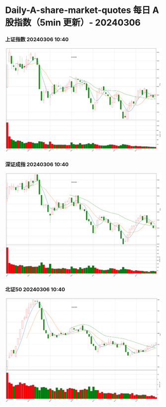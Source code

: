 
# Daily-A-share-market-quotes 每日 A 股指数（5min 更新）- 20240306

### 上证指数 20240306 10:40
![](./fig/2024/3/20240306-sh000001.png)

### 深证成指 20240306 10:40
![](./fig/2024/3/20240306-sz399001.png)

### 北证50 20240306 10:40
![](./fig/2024/3/20240306-bj899050.png)
